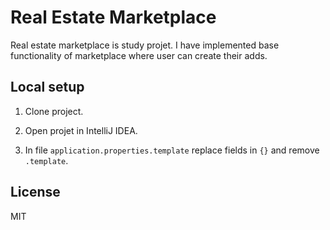 # Real Estate Marketplace

Real estate marketplace is study projet. I have implemented base functionality of marketplace where user can create their adds. 

## Local setup

1. Clone project.

2. Open projet in IntelliJ IDEA.

3. In file `application.properties.template` replace fields in `{}` and remove `.template`.  



## License
MIT